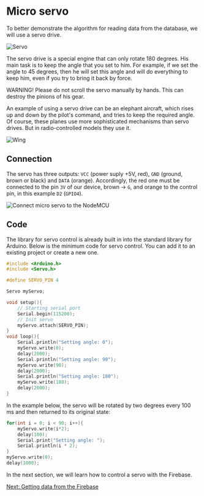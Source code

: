 # Micro servo

To better demonstrate the algorithm for reading data from the database, we will use a servo drive.

![Servo](https://github.com/snipter/firebase-iot-codelab/blob/master/docs/assets/image14.png)

The servo drive is a special engine that can only rotate 180 degrees. His main task is to keep the angle that you set to him. For example, if we set the angle to 45 degrees, then he will set this angle and will do everything to keep him, even if you try to bring it back by force.

WARNING! Please do not scroll the servo manually by hands. This can destroy the pinions of his gear.

An example of using a servo drive can be an elephant aircraft, which rises up and down by the pilot's command, and tries to keep the required angle. Of course, these planes use more sophisticated mechanisms than servo drives. But in radio-controlled models they use it.

![Wing](https://github.com/snipter/firebase-iot-codelab/blob/master/docs/assets/image31.png)
 
## Connection

The servo has three outputs: `VCC` (power suply +5V, red), `GND` (ground, brown or black) and `DATA` (orange). Accordingly, the red one must be connected to the pin `3V` of our device, brown -> `G`, and orange to the control pin, in this example `D2` (`GPIO4`).

![Connect micro servo to the NodeMCU](https://github.com/snipter/firebase-iot-codelab/blob/master/docs/assets/image19.png)

## Code

The library for servo control is already built in into the standard library for Arduino. Below is the minimum code for servo control. You can add it to an existing project or create a new one.

```c++
#include <Arduino.h>
#include <Servo.h>

#define SERVO_PIN 4

Servo myServo;

void setup(){
    // Starting serial port
    Serial.begin(115200);
    // Init servo
    myServo.attach(SERVO_PIN);
}
void loop(){
    Serial.println("Setting angle: 0");
    myServo.write(0);
    delay(2000);
    Serial.println("Setting angle: 90");
    myServo.write(90);
    delay(2000);
    Serial.println("Setting angle: 180");
    myServo.write(180);
    delay(2000);
}
```

In the example below, the servo will be rotated by two degrees every 100 ms and then returned to its original state:

```c++
for(int i = 0; i < 90; i++){
    myServo.write(i*2);
    delay(100);
    Serial.print("Setting angle: ");
    Serial.println(i * 2);
}
myServo.write(0);
delay(1000);
```

In the next section, we will learn how to control a servo with the Firebase.

[Next: Getting data from the Firebase](06-getting-data-from-firebase.md)
